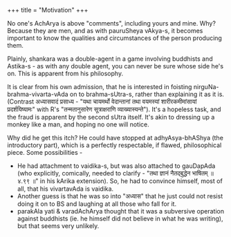 +++
title = "Motivation"
+++

No one's AchArya is above "comments", including yours and mine. Why? Because they are men, and as with pauruSheya vAkya-s, it becomes important to know the qualities and circumstances of the person producing them.

Plainly, shankara was a double-agent in a game involving buddhists and Astika-s - as with any double agent, you can never be sure whose side he's on. This is apparent from his philosophy.

It is clear from his own admission, that he is interested in foisting nirguNa-brahma-vivarta-vAda on to brahma-sUtra-s, rather than explaining it as it is. (Contrast अध्यासवादं प्रसाध्य - "यथा चायमर्थो वेदान्तानां तथा वयमस्यां शारीरकमीमांसायां प्रदर्शयिष्यामः" with R's "तन्मतानुसारेण सूत्राक्षराणि व्याख्यास्यन्ते"). It's a hopeless task, and the fraud is apparent by the second sUtra itself. It's akin to dressing up a monkey like a man, and hoping no one will notice.

Why did he get this itch? He could have stopped at adhyAsya-bhAShya (the introductory part), which is a perfectly respectable, if flawed, philosophical piece. Some possibilities -


- He had attachment to vaidika-s, but was also attached to gauDapAda (who explicitly, comically, needed to clarify - "तथा ज्ञानं नैतद्बुद्धेन भाषितम्  ॥ ४.९९ ॥" in his kArika extension). So, he had to convince himself, most of all, that his vivartavAda is vaidika.
- Another guess is that he was so into "अध्यास" that he just could not resist doing it on to BS and laughing at all those who fall for it.
- parakAla yati & varadAchArya thought that it was a subversive operation against buddhists (ie. he himself did not believe in what he was writing), but that seems very unlikely.

